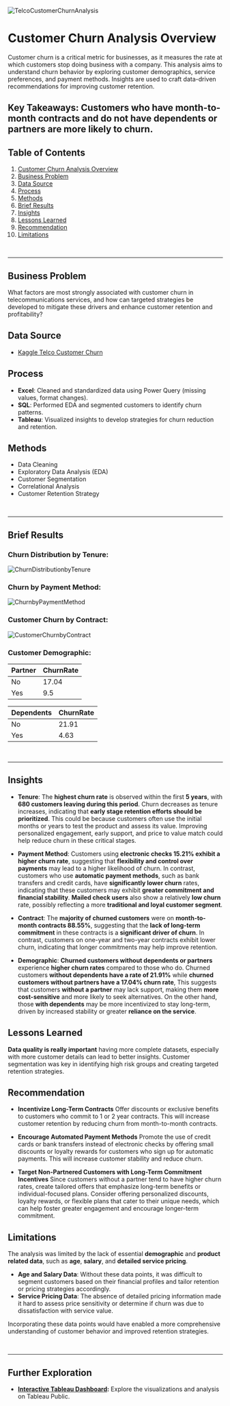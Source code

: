 ![TelcoCustomerChurnAnalysis](Images/TelcoCustomerChurnAnalysis.png)

# Customer Churn Analysis Overview

Customer churn is a critical metric for businesses, as it measures the rate at which customers stop doing business with a company. This analysis aims to understand churn behavior by exploring customer demographics, service preferences, and payment methods. Insights are used to craft data-driven recommendations for improving customer retention.

## Key Takeaways: Customers who have month-to-month contracts and do not have dependents or partners are more likely to churn.


## Table of Contents

1. [Customer Churn Analysis Overview](#customer-churn-analysis-overview)
2. [Business Problem](#business-problem)
3. [Data Source](#data-source)
4. [Process](#process)
5. [Methods](#methods)
6. [Brief Results](#brief-results)
7. [Insights](#insights)
8. [Lessons Learned](#lessons-learned)
9. [Recommendation](#recommendation)
10. [Limitations](#limitations)

<Br>

---

## Business Problem
What factors are most strongly associated with customer churn in telecommunications services, and how can targeted strategies be developed to mitigate these drivers and enhance customer retention and profitability?

## Data Source
- [Kaggle Telco Customer Churn](https://www.kaggle.com/rikdifos/credit-card-approval-prediction](https://www.kaggle.com/datasets/blastchar/telco-customer-churn/data))

## Process
- **Excel**: Cleaned and standardized data using Power Query (missing values, format changes).
- **SQL**: Performed EDA and segmented customers to identify churn patterns.
- **Tableau**: Visualized insights to develop strategies for churn reduction and retention.

## Methods
- Data Cleaning
- Exploratory Data Analysis (EDA)
- Customer Segmentation
- Correlational Analysis
- Customer Retention Strategy

<Br>
  
---

## Brief Results

### Churn Distribution by Tenure:
![ChurnDistributionbyTenure](Images/ChurnDistributionbyTenure.png)

### Churn by Payment Method:
![ChurnbyPaymentMethod](Images/ChurnbyPaymentMethod.png)

### Customer Churn by Contract:
![CustomerChurnbyContract](Images/CustomerChurnbyContract.png)

### Customer Demographic:

| Partner | ChurnRate |
|---------|-----------|
| No      | 17.04     |
| Yes     | 9.5       |

| Dependents | ChurnRate |
|------------|-----------|
| No         | 21.91     |
| Yes        | 4.63      |

<Br>

---

## Insights

- **Tenure**: The **highest churn rate** is observed within the first **5 years**, with **680 customers leaving during this period**. Churn decreases as tenure increases, indicating that **early stage retention efforts should be prioritized**. This could be because customers often use the initial months or years to test the product and assess its value. Improving personalized engagement, early support, and price to value match could help reduce churn in these critical stages.

- **Payment Method**: Customers using **electronic checks 15.21% exhibit a higher churn rate**, suggesting that **flexibility and control over payments** may lead to a higher likelihood of churn. In contrast, customers who use **automatic payment methods**, such as bank transfers and credit cards, have **significantly lower churn** rates, indicating that these customers may exhibit **greater commitment and financial stability**. **Mailed check users** also show a relatively **low churn** rate, possibly reflecting a more **traditional and loyal customer segment**.

- **Contract**: The **majority of churned customers** were on **month-to-month contracts 88.55%**, suggesting that the **lack of long-term commitment** in these contracts is a **significant driver of churn**. In contrast, customers on one-year and two-year contracts exhibit lower churn, indicating that longer commitments may help improve retention.

- **Demographic**: **Churned customers without dependents or partners** experience **higher churn rates** compared to those who do. Churned customers **without dependents have a rate of 21.91%** while **churned customers without partners have a 17.04% churn rate**, This suggests that customers **without a partner** may lack support, making them **more cost-sensitive** and more likely to seek alternatives. On the other hand, those **with dependents** may be more incentivized to stay long-term, driven by increased stability or greater **reliance on the service**.

## Lessons Learned

**Data quality is really important** having more complete datasets, especially with more customer details can lead to better insights. Customer segmentation was key in identifying high risk groups and creating targeted retention strategies. 

## Recommendation

- **Incentivize Long-Term Contracts**
Offer discounts or exclusive benefits to customers who commit to 1 or 2 year contracts. This will increase customer retention by reducing churn from month-to-month contracts.

- **Encourage Automated Payment Methods**
Promote the use of credit cards or bank transfers instead of electronic checks by offering small discounts or loyalty rewards for customers who sign up for automatic payments. This will increase customer stability and reduce churn.

- **Target Non-Partnered Customers with Long-Term Commitment Incentives**
Since customers without a partner tend to have higher churn rates, create tailored offers that emphasize long-term benefits or individual-focused plans. Consider offering personalized discounts, loyalty rewards, or flexible plans that cater to their unique needs, which can help foster greater engagement and encourage longer-term commitment.

## Limitations

The analysis was limited by the lack of essential **demographic** and **product related data**, such as **age**, **salary**, and **detailed service pricing**.

- **Age and Salary Data**: Without these data points, it was difficult to segment customers based on their financial profiles and tailor retention or pricing strategies accordingly.
- **Service Pricing Data**: The absence of detailed pricing information made it hard to assess price sensitivity or determine if churn was due to dissatisfaction with service value.

Incorporating these data points would have enabled a more comprehensive understanding of customer behavior and improved retention strategies.

<Br>

---

## Further Exploration

- **[Interactive Tableau Dashboard](https://public.tableau.com/app/profile/aileen.q/viz/TelcoCustomerChurn_17359555698340/Dashboard2?publish=yes):** Explore the visualizations and analysis on Tableau Public.  

